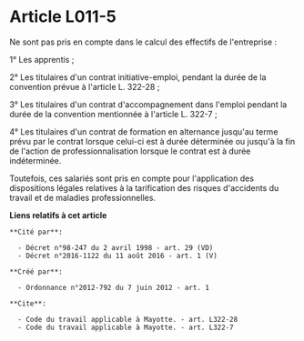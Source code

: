 # Article L011-5

Ne sont pas pris en compte dans le calcul des effectifs de l'entreprise : 

1° Les apprentis ; 

2° Les titulaires d'un contrat initiative-emploi, pendant la durée de la convention prévue à l'article L. 322-28 ; 

3° Les titulaires d'un contrat d'accompagnement dans l'emploi pendant la durée de la convention mentionnée à l'article L.
322-7 ; 

4° Les titulaires d'un contrat de formation en alternance jusqu'au terme prévu par le contrat lorsque celui-ci est à durée
déterminée ou jusqu'à la fin de l'action de professionnalisation lorsque le contrat est à durée indéterminée. 

Toutefois, ces salariés sont pris en compte pour l'application des dispositions légales relatives à la tarification des
risques d'accidents du travail et de maladies professionnelles.

**Liens relatifs à cet article**

	**Cité par**:

	  - Décret n°98-247 du 2 avril 1998 - art. 29 (VD)
	  - Décret n°2016-1122 du 11 août 2016 - art. 1 (V)

	**Créé par**:

	  - Ordonnance n°2012-792 du 7 juin 2012 - art. 1

	**Cite**:

	  - Code du travail applicable à Mayotte. - art. L322-28
	  - Code du travail applicable à Mayotte. - art. L322-7
